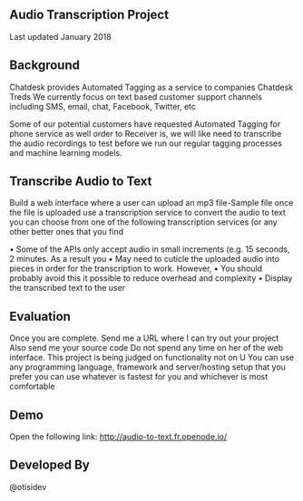 ## Audio Transcription Project
Last updated January 2018

## Background
Chatdesk provides Automated Tagging as a service to companies Chatdesk Treds We currently focus on
text based customer support channels including SMS, email, chat, Facebook, Twitter, etc

Some of our potential customers have requested Automated Tagging for phone service as well order to
Receiver is, we will like need to transcribe the audio recordings to test before we run our regular tagging
processes and machine learning models.

## Transcribe Audio to Text

Build a web interface where a user can upload an mp3 file-Sample file once the file is uploaded use a transcription service to convert the audio to text you can choose from one of the following transcription services (or any other better ones that you find

•	Some of the APIs only accept audio in small increments (e.g. 15 seconds, 2 minutes. As a result you
•	May need to cuticle the uploaded audio into pieces in order for the transcription to work. However,
•	You should probably avoid this it possible to reduce overhead and complexity
•	Display the transcribed text to the user

## Evaluation
Once you are complete. Send me a URL where I can try out your project
Also send me your source code
Do not spend any time on her of the web interface. This project is being judged on functionality not on U
You can use any programming language, framework and server/hosting setup that you prefer you can use whatever is fastest for you and whichever is most comfortable
## Demo
Open the following link: http://audio-to-text.fr.openode.io/

## Developed By
@otisidev
